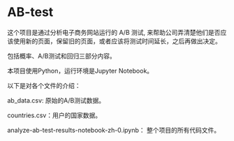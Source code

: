 # AB-test

这个项目是通过分析电子商务网站运行的 A/B 测试, 来帮助公司弄清楚他们是否应该使用新的页面，保留旧的页面，或者应该将测试时间延长，之后再做出决定。

包括概率、A/B测试和回归三部分内容。

本项目使用Python，运行环境是Jupyter Notebook。

以下是对各个文件的介绍：

ab_data.csv: 原始的A/B测试数据。

countries.csv：用户的国家数据。

analyze-ab-test-results-notebook-zh-0.ipynb： 整个项目的所有代码文件。
